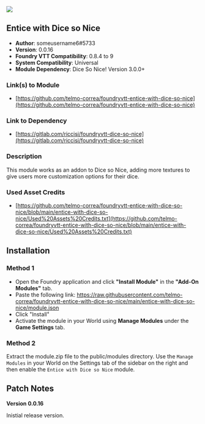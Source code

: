 ![](https://img.shields.io/badge/Foundry-v9-informational)
## Entice with Dice so Nice

* **Author**: someusername6#5733
* **Version**: 0.0.16
* **Foundry VTT Compatibility**: 0.8.4 to 9
* **System Compatibility**: Universal
* **Module Dependency**: Dice So Nice! Version 3.0.0+

### Link(s) to Module
* [https://github.com/telmo-correa/foundryvtt-entice-with-dice-so-nice](https://github.com/telmo-correa/foundryvtt-entice-with-dice-so-nice)

### Link to Dependency
* [https://gitlab.com/riccisi/foundryvtt-dice-so-nice](https://gitlab.com/riccisi/foundryvtt-dice-so-nice)

### Description
This module works as an addon to Dice so Nice, adding more textures to give users more customization options for their dice.

### Used Asset Credits
* [https://github.com/telmo-correa/foundryvtt-entice-with-dice-so-nice/blob/main/entice-with-dice-so-nice/Used%20Assets%20Credits.txt](https://github.com/telmo-correa/foundryvtt-entice-with-dice-so-nice/blob/main/entice-with-dice-so-nice/Used%20Assets%20Credits.txt)

## Installation
### Method 1
* Open the Foundry application and click **"Install Module"** in the **"Add-On Modules"** tab.
* Paste the following link: https://raw.githubusercontent.com/telmo-correa/foundryvtt-entice-with-dice-so-nice/main/entice-with-dice-so-nice/module.json
* Click "Install"
* Activate the module in your World using **Manage Modules** under the **Game Settings** tab.

### Method 2
Extract the module.zip file to the public/modules directory. Use the `Manage Modules` in your World on the Settings tab of the sidebar on the right and then enable the `Entice with Dice so Nice` module.

## Patch Notes

**Version 0.0.16**

Inistial release version.
